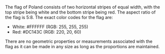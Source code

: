 The flag of Poland consists of two horizontal stripes of equal width, with the top stripe being white and the bottom stripe being red. The aspect ratio of the flag is 5:8. The exact color codes for the flag are: 
- White: #FFFFFF (RGB: 255, 255, 255)
- Red: #DC143C (RGB: 220, 20, 60)

There are no geometric properties or measurements associated with the flag as it can be made in any size as long as the proportions are maintained.